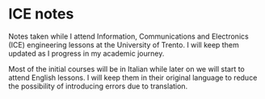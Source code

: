 # ICE notes

Notes taken while I attend Information, Communications and Electronics (ICE)
engineering lessons at the University of Trento. I will keep them updated as I
progress in my academic journey.

Most of the initial courses will be in Italian while later on we will start to
attend English lessons. I will keep them in their original language to reduce
the possibility of introducing errors due to translation.

